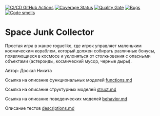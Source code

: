 [![CI/CD GitHub Actions](https://github.com/DoNik226/software_development/actions/workflows/test-action.yml/badge.svg)](https://github.com/DoNik226/software_development/actions/workflows/test-action.yml)
[![Coverage Status](https://coveralls.io/repos/DoNik226/software_development/badge.svg?branch=main&kill_cache=1)](https://coveralls.io/github/DoNik226/software_development?branch=main)
[![Quality Gate](https://sonarcloud.io/api/project_badges/measure?project=DoNik226_software_development&metric=alert_status)](https://sonarcloud.io/dashboard?id=DoNik226_software_development)
[![Bugs](https://sonarcloud.io/api/project_badges/measure?project=DoNik226_software_development&metric=bugs)](https://sonarcloud.io/summary/new_code?id=DoNik226_software_development)
[![Code smells](https://sonarcloud.io/api/project_badges/measure?project=DoNik226_software_development&metric=code_smells)](https://sonarcloud.io/dashboard?id=DoNik226_software_development)

# Space Junk Collector

Простая игра в жанре roguelike, где игрок управляет маленьким космическим кораблем, который должен собирать различные бонусы, появляющиеся в космосе и уклоняться от столкновения с опасными объектами (астероиды, космический мусор, черные дыры).

Автор: Доскал Никита

Ссылка на описание функциональных моделей [functions.md](docs/functions.md) 

Ссылка на описание структурных моделей [struct.md](docs/struct.md) 

Ссылка на описание поведенческих моделей [behavior.md](docs/behavior.md) 

Описание тестов [descriptions.md](docs/descriptions.md) 
